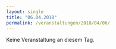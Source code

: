 ```yaml
---
layout: single
title: "06.04.2018"
permalink: /veranstaltungen/2018/04/06/
---
```


Keine Veranstaltung an diesem Tag.
